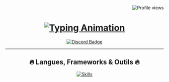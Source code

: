 <!--- P R O F I L E   V I E W S   C O U N T E R --->
<p align="right">
  <img src="https://komarev.com/ghpvc/?username=YusuDiscord&label=Profile%20views&color=663ad9&style=flat" alt="Profile views" />
</p>

<!--- A N I M A T E D   T E X T --->
<h1 align="center">  
  <a href="#">
    <img src="https://readme-typing-svg.herokuapp.com?font=Poppins&size=40&pause=1000&color=663ad9&center=true&vCenter=true&width=435&height=50&lines=Hey,+je+suis+Yusu!+Dev+Fullstack" alt="Typing Animation" />
  </a>
</h1>

<!--- S O C I A L   M E D I A   B A D G E S --->
<div align="center">
    <a href="https://discord.gg/NUQpj5FT3w" target="_blank">
      <img src="https://img.shields.io/badge/Discord-5865F2?style=for-the-badge&logo=discord&logoColor=white" alt="Discord Badge" />
    </a>
</div>

<hr>

<!--- L A N G U A G E S - F R A M E W O R K S -  T O O L S --->
<h2 align="center">🔥 Langues, Frameworks & Outils 🔥</h2>
<p align="center">
  <a href="https://skillicons.dev">
    <img src="https://skillicons.dev/icons?i=git,nodejs,github,html,js,css,discord,express,bootstrap,scss,typescript,less,dart,java,mongodb,vscode" alt="Skills" />
  </a>
</p>
